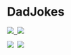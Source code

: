 # DadJokes

<a href="weblink">
<img src="badgelink"/>&nbsp;
</a>
<a href="weblink">
<img src="badgelink"/>
</a>


<img src="https://forthebadge.com/images/badges/made-with-crayons.svg"/>&nbsp;
<img src="https://forthebadge.com/images/badges/reading-6th-grade-level.svg"/>
